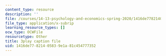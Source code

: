 ```yaml
---
content_type: resource
description: ''
file: /courses/14-13-psychology-and-economics-spring-2020/1416de77821405839e1a81c454777352_5C-Wp6sL8lg.srt
file_type: application/x-subrip
learning_resource_types: []
ocw_type: OCWFile
resourcetype: Other
title: 3play caption file
uid: 1416de77-8214-0583-9e1a-81c454777352
---
```

